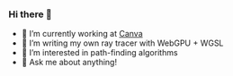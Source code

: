 ### Hi there 👋

<!--
**bobbysebolao/bobbysebolao** is a ✨ _special_ ✨ repository because its `README.md` (this file) appears on your GitHub profile.
-->

- 🔭 I’m currently working at [Canva](https://www.canva.com/)
- 🌱 I’m writing my own ray tracer with WebGPU + WGSL
- 👯 I’m interested in path-finding algorithms
- 💬 Ask me about anything!
